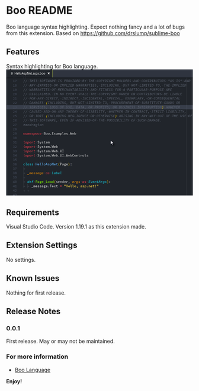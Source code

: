# Boo README

Boo language syntax highlighting. Expect nothing fancy and a lot of bugs from this extension.
Based on https://github.com/drslump/sublime-boo

## Features

Syntax highlighting for Boo language.
![Screnshot](images/screenshot.png)

## Requirements

Visual Studio Code. Version 1.19.1 as this extension made.

## Extension Settings

No settings.

## Known Issues

Nothing for first release.

## Release Notes

### 0.0.1

First release. May or may not be maintained.

### For more information

* [Boo Language](https://boo-language.github.io/)

**Enjoy!**